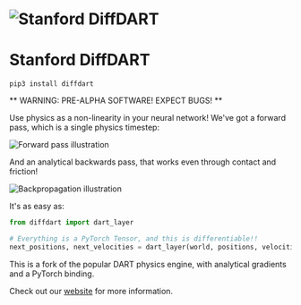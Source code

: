 # ![Stanford DiffDART](http://www.diffdart.org/assets/images/logos.svg)

# Stanford DiffDART

`pip3 install diffdart`

** WARNING: PRE-ALPHA SOFTWARE! EXPECT BUGS! **

Use physics as a non-linearity in your neural network! We've got a forward pass, which is a single physics timestep:

![Forward pass illustration](http://www.diffdart.org/assets/images/data-flow-fwd.svg)

And an analytical backwards pass, that works even through contact and friction!

![Backpropagation illustration](http://www.diffdart.org/assets/images/data-flow-back.svg)

It's as easy as:

```python
from diffdart import dart_layer

# Everything is a PyTorch Tensor, and this is differentiable!!
next_positions, next_velocities = dart_layer(world, positions, velocities, forces)
```

This is a fork of the popular DART physics engine, with analytical gradients and a PyTorch binding.

Check out our [website](http://www.diffdart.org) for more information.
